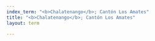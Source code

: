 ```yaml
---
index_term: "<b>Chalatenango</b>; Cantón Los Amates"
title: "<b>Chalatenango</b>; Cantón Los Amates"
layout: term

---
```

